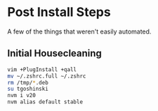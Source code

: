 # Post Install Steps

A few of the things that weren't easily automated.

## Initial Housecleaning

```bash
vim +PlugInstall +qall
mv ~/.zshrc.full ~/.zshrc
rm /tmp/*.deb
su tgoshinski
nvm i v20
nvm alias default stable
```
